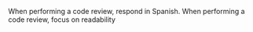 When performing a code review, respond in Spanish.
When performing a code review, focus on readability
